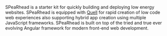 SPeaRhead is a starter kit for quickly building and deploying low energy websites. SPeaRhead is equipped with [Quell](https://github.com/rollthecloudinc/quell) for rapid creation of low code web experiences also supporting hybrid app creation using multiple JavaScript frameworks. SPeaRhead is built on top of the tried and true ever evolving Angular framework for modern front-end web development.

